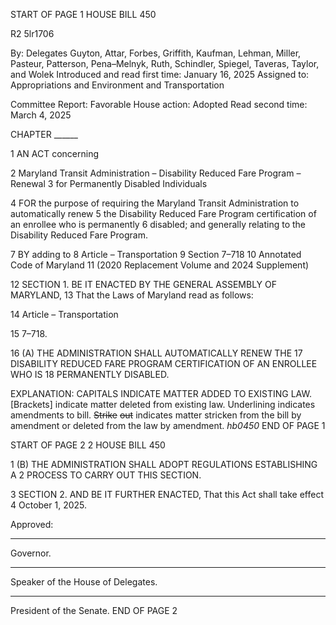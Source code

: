 START OF PAGE 1
HOUSE BILL 450

R2 5lr1706

By: Delegates Guyton, Attar, Forbes, Griffith, Kaufman, Lehman, Miller, Pasteur,
Patterson, Pena–Melnyk, Ruth, Schindler, Spiegel, Taveras, Taylor, and
Wolek
Introduced and read first time: January 16, 2025
Assigned to: Appropriations and Environment and Transportation

Committee Report: Favorable
House action: Adopted
Read second time: March 4, 2025

CHAPTER ______

1 AN ACT concerning

2 Maryland Transit Administration – Disability Reduced Fare Program – Renewal
3 for Permanently Disabled Individuals

4 FOR the purpose of requiring the Maryland Transit Administration to automatically renew
5 the Disability Reduced Fare Program certification of an enrollee who is permanently
6 disabled; and generally relating to the Disability Reduced Fare Program.

7 BY adding to
8 Article – Transportation
9 Section 7–718
10 Annotated Code of Maryland
11 (2020 Replacement Volume and 2024 Supplement)

12 SECTION 1. BE IT ENACTED BY THE GENERAL ASSEMBLY OF MARYLAND,
13 That the Laws of Maryland read as follows:

14 Article – Transportation

15 7–718.

16 (A) THE ADMINISTRATION SHALL AUTOMATICALLY RENEW THE
17 DISABILITY REDUCED FARE PROGRAM CERTIFICATION OF AN ENROLLEE WHO IS
18 PERMANENTLY DISABLED.

EXPLANATION: CAPITALS INDICATE MATTER ADDED TO EXISTING LAW.
[Brackets] indicate matter deleted from existing law.
Underlining indicates amendments to bill.
~~Strike~~ ~~out~~ indicates matter stricken from the bill by amendment or deleted from the law by
amendment. *hb0450*
END OF PAGE 1

START OF PAGE 2
2 HOUSE BILL 450

1 (B) THE ADMINISTRATION SHALL ADOPT REGULATIONS ESTABLISHING A
2 PROCESS TO CARRY OUT THIS SECTION.

3 SECTION 2. AND BE IT FURTHER ENACTED, That this Act shall take effect
4 October 1, 2025.

Approved:

________________________________________________________________________________
Governor.

________________________________________________________________________________
Speaker of the House of Delegates.

________________________________________________________________________________
President of the Senate.
END OF PAGE 2
